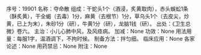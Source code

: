 序号：19901
名称：夺命散
组成：干蛇头1个（酒浸，炙黄取肉），赤头蜈蚣1条（酥炙黄），干全蝎（去毒）1分，麻黄（去根节）1分，草乌头1个（去皮尖，炒黄，已上为末），朱砂1分（研），牛黄1分（研），龙脑1钱（研）。
出处：《卫生总微》卷六。
主治：小儿心肺中风，及风痉病。
加减：None
功效：None
用法用量：每服1字，温酒调下，不拘时候。
制备方法：拌匀细。
临床应用：None
各家论述：None
用药禁忌：None
附注：None
